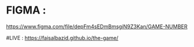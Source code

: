 # FIGMA :
https://www.figma.com/file/depFm4sEDmBmsgiN9Z3Kan/GAME-NUMBER

#LIVE :
https://faisalbazid.github.io/the-game/
